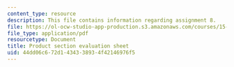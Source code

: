 ```yaml
---
content_type: resource
description: This file contains information regarding assignment 8.
file: https://ol-ocw-studio-app-production.s3.amazonaws.com/courses/15-390-new-enterprises-spring-2013/44dd06c672d1434338934f42146976f5_MIT15_390S13_assgn8sheet.pdf
file_type: application/pdf
resourcetype: Document
title: Product section evaluation sheet
uid: 44dd06c6-72d1-4343-3893-4f42146976f5
---
```

